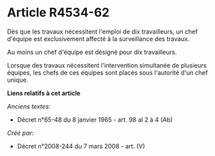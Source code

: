 # Article R4534-62

Dès que les travaux nécessitent l'emploi de dix travailleurs, un chef d'équipe est exclusivement affecté à la surveillance
des travaux.

Au moins un chef d'équipe est désigné pour dix travailleurs.

Lorsque des travaux nécessitent l'intervention simultanée de plusieurs équipes, les chefs de ces équipes sont placés sous
l'autorité d'un chef unique.

**Liens relatifs à cet article**

_Anciens textes_:

  - Décret n°65-48 du 8 janvier 1965 - art. 98 al 2 à 4 (Ab)

_Créé par_:

  - Décret n°2008-244 du 7 mars 2008 - art. (V)
